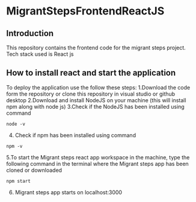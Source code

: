 # MigrantStepsFrontendReactJS

## Introduction
This repository contains the frontend code for the migrant steps project. Tech stack used is React js

## How to install react and start the application
To deploy the application use the follow these steps:
1.Download the code form the repository or clone this repository in visual studio or github desktop
2.Download and install NodeJS on your machine (this will install npm along with node js)
3.Check if the NodeJS has been installed using command
```
node -v
```
4. Check if npm has been installed using command
```
npm -v
```
5.To start the Migrant steps react app workspace in the machine, type the following command in the terminal where the Migrant steps app has been cloned or downloaded
```
npm start
```
6. Migrant steps app starts on localhost:3000

